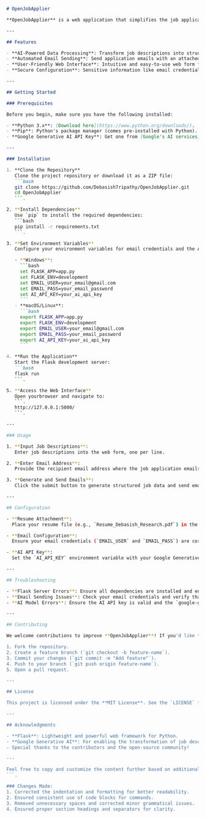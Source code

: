 ```markdown
# OpenJobApplier

**OpenJobApplier** is a web application that simplifies the job application process. With AI-powered automation, it allows users to input job descriptions, generate structured job data, and send application emails automatically with an attached resume.

---

## Features

- **AI-Powered Data Processing**: Transform job descriptions into structured data using a generative AI model.
- **Automated Email Sending**: Send application emails with an attached resume in just a few clicks.
- **User-Friendly Web Interface**: Intuitive and easy-to-use web form for inputting job descriptions and recipient email addresses.
- **Secure Configuration**: Sensitive information like email credentials is managed securely using environment variables.

---

## Getting Started

### Prerequisites

Before you begin, make sure you have the following installed:

- **Python 3.x**: [Download here](https://www.python.org/downloads/).
- **Pip**: Python's package manager (comes pre-installed with Python).
- **Google Generative AI API Key**: Get one from [Google's AI services](https://ai.google.com/).

---

### Installation

1. **Clone the Repository**
   Clone the project repository or download it as a ZIP file:
   ```bash
   git clone https://github.com/Debasish7ripathy/OpenJobApplier.git
   cd OpenJobApplier
   ```.

2. **Install Dependencies**
   Use `pip` to install the required dependencies:
   ```bash
   pip install -r requirements.txt
   ```.

3. **Set Environment Variables**
   Configure your environment variables for email credentials and the AI API key:

   - **Windows**:
     ```bash
     set FLASK_APP=app.py
     set FLASK_ENV=development
     set EMAIL_USER=your_email@gmail.com
     set EMAIL_PASS=your_email_password
     set AI_API_KEY=your_ai_api_key
     ```
   - **macOS/Linux**:
     ```bash
     export FLASK_APP=app.py
     export FLASK_ENV=development
     export EMAIL_USER=your_email@gmail.com
     export EMAIL_PASS=your_email_password
     export AI_API_KEY=your_ai_api_key
     ```

4. **Run the Application**
   Start the Flask development server:
   ```bash
   flask run
   ```.

5. **Access the Web Interface**
   Open yourbrowser and navigate to:
   ```.
   http://127.0.0.1:5000/
   ```.

---

### Usage

1. **Input Job Descriptions**:
   Enter job descriptions into the web form, one per line.

2. **Enter Email Address**:
   Provide the recipient email address where the job application emails will be sent.

3. **Generate and Send Emails**:
   Click the submit button to generate structured job data and send emails with your resume attached.

---

## Configuration

- **Resume Attachment**:
  Place your resume file (e.g., `Resume_Debasish_Research.pdf`) in the project directory. Update the file path in the code if necessary.

- **Email Configuration**:
  Ensure your email credentials (`EMAIL_USER` and `EMAIL_PASS`) are correct and set securely as environment variables.

- **AI API Key**:
  Set the `AI_API_KEY` environment variable with your Google Generative AI API key.

---

## Troubleshooting

- **Flask Server Errors**: Ensure all dependencies are installed and environment variables are correctly set.
- **Email Sending Issues**: Check your email credentials and verify that your email provider allows access to less secure apps or has an app-specific password feature.
- **AI Model Errors**: Ensure the AI API key is valid and the `google-generativeai` library is properly installed.

---

## Contributing

We welcome contributions to improve **OpenJobApplier**! If you'd like to contribute:

1. Fork the repository.
2. Create a feature branch (`git checkout -b feature-name`).
3. Commit your changes (`git commit -m "Add feature"`).
4. Push to your branch (`git push origin feature-name`).
5. Open a pull request.

---

## License

This project is licensed under the **MIT License**. See the `LICENSE` file for details.

---

## Acknowledgments

- **Flask**: Lightweight and powerful web framework for Python.
- **Google Generative AI**: For enabling the transformation of job descriptions.
- Special thanks to the contributors and the open-source community!

---

Feel free to copy and customize the content further based on additional project details or personal preferences.
```.

### Changes Made:
1. Corrected the indentation and formatting for better readability.
2. Ensured consistent use of code blocks for commands.
3. Removed unnecessary spaces and corrected minor grammatical issues.
4. Ensured proper section headings and separators for clarity.
```
